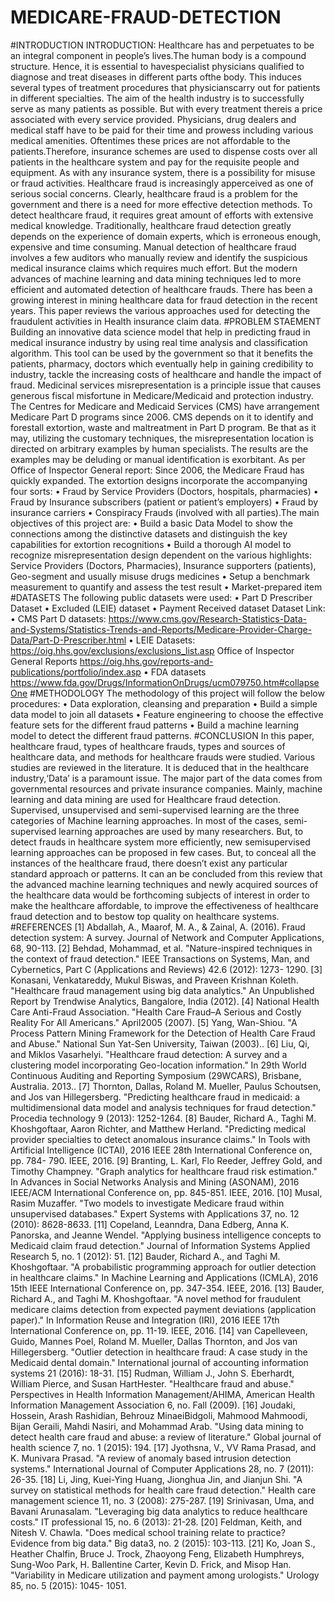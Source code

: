 # MEDICARE-FRAUD-DETECTION
#INTRODUCTION
INTRODUCTION:
Healthcare has and perpetuates to be an integral component in people’s lives.The human body is a compound structure. Hence, it is essential to havespecialist physicians qualified to diagnose and treat diseases in different parts ofthe body. This induces several types of treatment procedures that physicianscarry out for patients in different specialties. The aim of the health industry is to successfully serve as many patients as possible. But with every treatment thereis a price associated with every service provided. Physicians, drug dealers and medical staff have to be paid for their time and prowess including various medical amenities. Oftentimes these prices are not affordable to the patients.Therefore, insurance schemes are used to dispense costs over all patients in the healthcare system and pay for the requisite people and equipment. As with any insurance system, there is a possibility for misuse or fraud activities. Healthcare fraud is increasingly apperceived as one of serious social concerns. Clearly, healthcare fraud is a problem for the government and there is a need for more effective detection methods. To detect healthcare fraud, it requires great amount of efforts with extensive medical knowledge. Traditionally, healthcare fraud detection greatly depends on the experience of domain experts, which is erroneous enough, expensive and time consuming. Manual detection of healthcare fraud involves a few auditors who manually review and identify the suspicious medical insurance claims which requires much effort. But the modern advances of machine learning and data mining techniques led to more efficient and automated detection of healthcare frauds. There has been a growing interest in mining healthcare data for fraud detection in the recent years. This paper reviews the various approaches used for detecting the fraudulent activities in Health insurance claim data.
#PROBLEM STAEMENT
Building an innovative data science model that help in predicting fraud in medical insurance industry by using real time analysis and classification algorithm. This tool can be used by the government so that it benefits the patients, pharmacy, doctors which eventually help in gaining credibility to industry, tackle the increasing costs of healthcare and handle the impact of fraud. Medicinal services misrepresentation is a principle issue that causes generous fiscal misfortune in Medicare/Medicaid and protection industry. The Centres for Medicare and Medicaid Services (CMS) have arrangement Medicare Part D programs since 2006. CMS depends on it to identify and forestall extortion, waste and maltreatment in Part D program. Be that as it may, utilizing the customary techniques, the misrepresentation location is directed on arbitrary examples by human specialists. The results are the examples may be deluding or manual identification is exorbitant. As per Office of Inspector General report: Since 2006, the Medicare Fraud has quickly expanded. The extortion designs incorporate the accompanying four sorts: • Fraud by Service Providers (Doctors, hospitals, pharmacies) • Fraud by Insurance subscribers (patient or patient’s employers) • Fraud by insurance carriers • Conspiracy Frauds (involved with all parties).The main objectives of this project are: • Build a basic Data Model to show the connections among the distinctive datasets and distinguish the key capabilities for extortion recognitions • Build a thorough AI model to recognize misrepresentation design dependent on the various highlights: Service Providers (Doctors, Pharmacies), Insurance supporters (patients), Geo-segment and usually misuse drugs medicines • Setup a benchmark measurement to quantify and assess the test result • Market-prepared item
#DATASETS The following public datasets were used: • Part D Prescriber Dataset • Excluded (LEIE) dataset • Payment Received dataset Dataset Link: • CMS Part D datasets: https://www.cms.gov/Research-Statistics-Data-and-Systems/Statistics-Trends-and-Reports/Medicare-Provider-Charge-Data/Part-D-Prescriber.html • LEIE Datasets: https://oig.hhs.gov/exclusions/exclusions_list.asp Office of Inspector General Reports https://oig.hhs.gov/reports-and-publications/portfolio/index.asp • FDA datasets https://www.fda.gov/Drugs/InformationOnDrugs/ucm079750.htm#collapseOne
#METHODOLOGY
The methodology of this project will follow the below procedures: • Data exploration, cleansing and preparation • Build a simple data model to join all datasets • Feature engineering to choose the effective feature sets for the different fraud patterns • Build a machine learning model to detect the different fraud patterns.
#CONCLUSION
In this paper, healthcare fraud, types of healthcare frauds, types and sources of healthcare data, and methods for healthcare frauds were studied. Various studies
are reviewed in the literature. It is deduced that in the healthcare industry,‘Data’ is a paramount issue. The major part of the data comes from governmental resources and private insurance companies. Mainly, machine learning and data mining are used for Healthcare fraud detection. Supervised, unsupervised and semi-supervised learning are the three categories of Machine learning approaches. In most of the cases, semi-supervised learning approaches are used by many researchers. But, to detect frauds in healthcare system more efficiently, new semisupervised learning approaches can be proposed in few cases. But, to conceal all the instances of the healthcare fraud, there doesn’t exist any particular standard approach or patterns. It can an be concluded from this review that the advanced machine learning techniques and newly acquired sources of the healthcare data would be forthcoming subjects of interest in order to make the healthcare affordable, to improve the effectiveness of healthcare fraud detection and to bestow top quality on healthcare systems.
#REFERENCES
[1] Abdallah, A., Maarof, M. A., & Zainal, A. (2016). Fraud detection system:
A survey. Journal of Network and Computer Applications, 68, 90-113.
[2] Behdad, Mohammad, et al. "Nature-inspired techniques in the context of
fraud detection." IEEE Transactions on Systems, Man, and Cybernetics, Part C
(Applications and Reviews) 42.6 (2012): 1273- 1290.
[3] Konasani, Venkatareddy, Mukul Biswas, and Praveen Krishnan Koleth.
"Healthcare fraud management using big data analytics." An Unpublished
Report by Trendwise Analytics, Bangalore, India (2012).
[4] National Health Care Anti-Fraud Association. "Health Care Fraud–A
Serious and Costly Reality For All Americans." April2005 (2007).
[5] Yang, Wan-Shiou. "A Process Pattern Mining Framework for the Detection
of Health Care Fraud and Abuse." National Sun Yat-Sen University, Taiwan
(2003)..
[6] Liu, Qi, and Miklos Vasarhelyi. "Healthcare fraud detection: A survey and a
clustering model incorporating Geo-location information." In 29th World
Continuous Auditing and Reporting Symposium (29WCARS), Brisbane,
Australia. 2013..
[7] Thornton, Dallas, Roland M. Mueller, Paulus Schoutsen, and Jos van
Hillegersberg. "Predicting healthcare fraud in medicaid: a multidimensional
data model and analysis techniques for fraud detection." Procedia technology 9
(2013): 1252-1264.
[8] Bauder, Richard A., Taghi M. Khoshgoftaar, Aaron Richter, and Matthew
Herland. "Predicting medical provider specialties to detect anomalous insurance
claims." In Tools with Artificial Intelligence (ICTAI), 2016 IEEE 28th
International Conference on, pp. 784- 790. IEEE, 2016.
[9] Branting, L. Karl, Flo Reeder, Jeffrey Gold, and Timothy Champney.
"Graph analytics for healthcare fraud risk estimation." In Advances in Social
Networks Analysis and Mining (ASONAM), 2016 IEEE/ACM International
Conference on, pp. 845-851. IEEE, 2016.
[10] Musal, Rasim Muzaffer. "Two models to investigate Medicare fraud within
unsupervised databases." Expert Systems with Applications 37, no. 12 (2010):
8628-8633.
[11] Copeland, Leanndra, Dana Edberg, Anna K. Panorska, and Jeanne Wendel.
"Applying business intelligence concepts to Medicaid claim fraud detection."
Journal of Information Systems Applied Research 5, no. 1 (2012): 51.
[12] Bauder, Richard A., and Taghi M. Khoshgoftaar. "A probabilistic
programming approach for outlier detection in healthcare claims." In Machine
Learning and Applications (ICMLA), 2016 15th IEEE International Conference
on, pp. 347-354. IEEE, 2016.
[13] Bauder, Richard A., and Taghi M. Khoshgoftaar. "A novel method for
fraudulent medicare claims detection from expected payment deviations
(application paper)." In Information Reuse and Integration (IRI), 2016 IEEE
17th International Conference on, pp. 11-19. IEEE, 2016.
[14] van Capelleveen, Guido, Mannes Poel, Roland M. Mueller, Dallas
Thornton, and Jos van Hillegersberg. "Outlier detection in healthcare fraud: A
case study in the Medicaid dental domain." International journal of accounting
information systems 21 (2016): 18-31.
[15] Rudman, William J., John S. Eberhardt, William Pierce, and Susan HartHester. "Healthcare fraud and abuse." Perspectives in Health Information
Management/AHIMA, American Health Information Management Association
6, no. Fall (2009).
[16] Joudaki, Hossein, Arash Rashidian, Behrouz MinaeiBidgoli, Mahmood
Mahmoodi, Bijan Geraili, Mahdi Nasiri, and Mohammad Arab. "Using data
mining to detect health care fraud and abuse: a review of literature." Global
journal of health science 7, no. 1 (2015): 194.
[17] Jyothsna, V., VV Rama Prasad, and K. Munivara Prasad. "A review of
anomaly based intrusion detection systems." International Journal of Computer
Applications 28, no. 7 (2011): 26-35.
[18] Li, Jing, Kuei-Ying Huang, Jionghua Jin, and Jianjun Shi. "A survey on
statistical methods for health care fraud detection." Health care management
science 11, no. 3 (2008): 275-287.
[19] Srinivasan, Uma, and Bavani Arunasalam. "Leveraging big data analytics
to reduce healthcare costs." IT professional 15, no. 6 (2013): 21-28.
[20] Feldman, Keith, and Nitesh V. Chawla. "Does medical school training
relate to practice? Evidence from big data." Big data3, no. 2 (2015): 103-113.
[21] Ko, Joan S., Heather Chalfin, Bruce J. Trock, Zhaoyong Feng, Elizabeth
Humphreys, Sung-Woo Park, H. Ballentine Carter, Kevin D. Frick, and Misop
Han. "Variability in Medicare utilization and payment among urologists."
Urology 85, no. 5 (2015): 1045- 1051.

